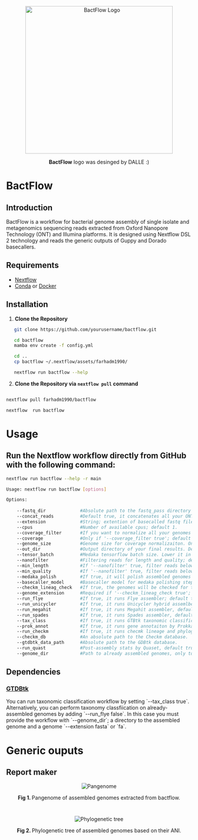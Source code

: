 
<div style="text-align: center; margin-top: 0;">
    <img src="https://github.com/farhadm1990/bactflow/blob/main/logo/logo.png" alt="BactFlow Logo" width="400" height="400"/>
    <p><strong>BactFlow</strong> logo was desinged by DALLE :) </p>
</div>



# BactFlow

## Introduction

BactFlow is a workflow for bacterial genome assembly of single isolate and metagenomics sequencing reads extracted from Oxford Nanopore Technology (ONT) and Illumina platforms. It is designed using Nextflow DSL 2 technology and reads the generic outputs of Guppy and Dorado basecallers.

## Requirements

- [Nextflow](https://www.nextflow.io/docs/latest/index.html)
- [Conda](https://docs.conda.io/en/latest/miniconda.html) or [Docker](https://www.docker.com/)

## Installation

1. **Clone the Repository**
```sh
   git clone https://github.com/yourusername/bactflow.git

   cd bactflow
   mamba env create -f config.yml

   cd ..
   cp bactflow ~/.nextflow/assets/farhadm1990/

   nextflow run bactflow --help
```

2. **Clone the Repository via `nextflow pull` command**
```sh

nextflow pull farhadm1990/bactflow

nextflow  run bactflow
```

  





# Usage
## Run the Nextflow workflow directly from GitHub with the following command:

```sh
nextflow run bactflow --help -r main

Usage: nextflow run bactflow [options]

Options:
   
    --fastq_dir             #Absolute path to the fastq_pass directory (required). 
    --concat_reads          #Default true, it concatenates all your ONT basecaller 4000-chunk reads into one fastq file. Set it to false if it is already concatenated.
    --extension             #String; extention of basecalled fastq files; default '.fastq.gz'
    --cpus                  #Number of available cpus; default 1.
    --coverage_filter       #If you want to normalize all your genomes to a certain coverage (default false).
    --coverage              #Only if '--coverage_filter true'; default is 50.
    --genome_size           #Genome size for coverage normalizaiton. Only if '--coverage_filter true'; default is 6.
    --out_dir               #Output directory of your final results. Default "genebrosh_output"
    --tensor_batch          #Medaka tensorflow batch size. Lower it in low coverage genomes. Default 200.
    --nanofilter            #Filtering reads for length and quality; default true.
    --min_length            #If '--nanofilter' true, filter reads below a certain read length (default 1000). 
    --min_quality           #If '--nanofilter' true, filter reads below a certain read quality (default 16 for R10.4.1 flowcells). 
    --medaka_polish         #If true, it will polish assembled genomes by medaka (dfault false).
    --basecaller_model      #Basecaller model for medaka polishing step. 'r1041_e82_400bps_hac_v4.2.0'
    --checkm_lineag_check   #If true, the genomes will be checked for their lineage completeness in one bin (default false).
    --genome_extension      #Required if '--checkm_lineag_check true'; default fasta.
    --run_flye              #If true, it runs Flye assembler; default true.
    --run_unicycler         #If true, it runs Unicycler hybrid assemlber, default false.
    --run_megahit           #If true, it runs Megahit assembler, default false.
    --run_spades            #If true, it runs Spades assembler, default false.
    --tax_class             #If true, it runs GTBtk taxonomic classification, default true.
    --prok_annot            #If true, it runs gene annotaiton by Prokka, default false. 
    --run_checkm            #If true, it runs checmk lineage and phylogenetic tree workflow.
    --checkm_db             #An absolute path to the Checkm database.  
    --gtdbtk_data_path      #Absolute path to the GDBtk database. 
    --run_quast             #Post-assembly stats by Quaset, default true.
    --genome_dir            #Path to already assembled genomes, only to run post-assembly tasks, e.g. taxonomy classification, gene annotations and quast or checkm

```

## Dependencies

<h3> <a href="https://github.com/Ecogenomics/GTDBTk/tree/master" target="_blank">GTDBtk</a></h3> 
You can run taxonomic classification workflow by setting `--tax_class true`. Alternatively, you can perform taxonomy classfiication on already-assembled genomes by adding `--run_flye false`. In this case you must provide the workflow with `--genome_dir`; a directory to the assembled genome and a genome `--extension fasta` or `fa`.  

# Generic ouputs 

## Report maker

<div style="text-align: center; margin-top: 10;">
    <img src="https://github.com/farhadm1990/bactflow/blob/main/pix/pan_genome.png" alt="Pangenome" style="max-width: 100%; height: auto;"/>
    <p><strong>Fig 1. </strong> Pangenome of assembled genomes extracted from bactflow. </p>
</div><br>

<div style="text-align: center; margin-top: 10;">
    <img src="https://github.com/farhadm1990/bactflow/blob/main/pix/tree_genome.png" alt="Phylogenetic tree" style="max-width: 100%; height: auto;"/>
    <p><strong>Fig 2. </strong> Phylogenetic tree of assembled genomes based on their ANI. </p>
</div>





